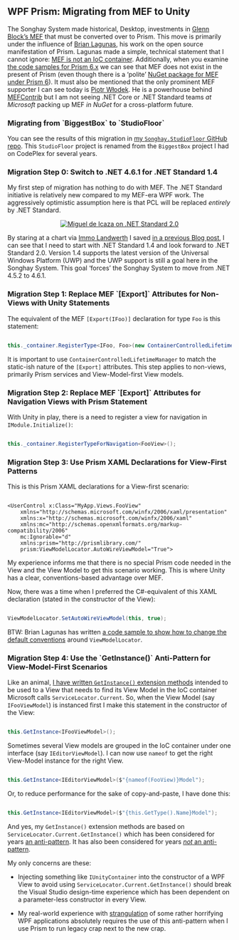 <h2>WPF Prism: Migrating from MEF to Unity</h2>

The Songhay System made historical, Desktop, investments in [Glenn Block’s MEF](https://www.hanselminutes.com/148/mef-managed-extensibility-framework-with-glenn-block) that must be converted over to Prism. This move is primarily under the influence of [Brian Lagunas](https://github.com/brianlagunas), his work on the open source manifestation of Prism. Lagunas made a simple, technical statement that I cannot ignore: [MEF is not an IoC container](http://stackoverflow.com/questions/216565/why-exactly-isnt-mef-a-di-ioc-container). Additionally, when you examine [the code samples for Prism 6.x](https://github.com/PrismLibrary/Prism-Samples-Wpf) we can see that MEF does not exist in the present of Prism (even though there is a ‘polite’ [NuGet package for MEF under Prism 6](https://www.nuget.org/packages/Prism.Mef/)). It must also be mentioned that the only prominent MEF supporter I can see today is [Piotr Włodek](https://github.com/pwlodek). He is a powerhouse behind [MEFContrib](https://github.com/pwlodek/MefContrib) but I am not seeing .NET Core or .NET Standard teams _at Microsoft_ packing up MEF _in NuGet_ for a cross-platform future.

<h3>Migrating from `BiggestBox` to `StudioFloor`</h3>

You can see the results of this migration in [my `Songhay.StudioFloor` GitHub repo](https://github.com/BryanWilhite/Songhay.StudioFloor). This `StudioFloor` project is renamed from the `BiggestBox` project I had on CodePlex for several years.

<h3>Migration Step 0: Switch to .NET 4.6.1 for .NET Standard 1.4</h3>

My first step of migration has nothing to do with MEF. The .NET Standard initiative is relatively new compared to my MEF-era WPF work. The aggressively optimistic assumption here is that PCL will be replaced _entirely_ by .NET Standard.

<div style="text-align:center">

<a href="https://twitter.com/migueldeicaza/status/853754791972962304"><img alt="Miguel de Icaza on .NET Standard 2.0" src="https://farm5.staticflickr.com/4185/33571835814_7cb660074d_o_d.png" /></a>

</div>

By staring at a chart via [Immo Landwerth](https://twitter.com/terrajobst) I saved [in a previous Blog post](http://songhayblog.azurewebsites.net/entry/songhay-studio-net-standard-with-songhay-standard-core), I can see that I need to start with .NET Standard 1.4 and look forward to .NET Standard 2.0. Version 1.4 supports the latest version of the Universal Windows Platform (UWP) and the UWP support is still a goal here in the Songhay System. This goal ‘forces’ the Songhay System to move from .NET 4.5.2 to 4.6.1.

<h3>Migration Step 1: Replace MEF `[Export]` Attributes for Non-Views with Unity Statements</h3>

The equivalent of the MEF `[Export(IFoo)]` declaration for type `Foo` is this statement:

``` C#

this._container.RegisterType<IFoo, Foo>(new ContainerControlledLifetimeManager());

```

It is important to use `ContainerControlledLifetimeManager` to match the static-ish nature of the `[Export]` attributes. This step applies to non-views, primarily Prism services and View-Model-first View models.

<h3>Migration Step 2: Replace MEF `[Export]` Attributes for Navigation Views with Prism Statement</h3>

With Unity in play, there is a need to register a view for navigation in `IModule.Initialize()`:

``` C#

this._container.RegisterTypeForNavigation<FooView>();

```

<h3>Migration Step 3: Use Prism XAML Declarations for View-First Patterns</h3>

This is this Prism XAML declarations for a View-first scenario:

``` XAML

<UserControl x:Class="MyApp.Views.FooView"
    xmlns="http://schemas.microsoft.com/winfx/2006/xaml/presentation"
    xmlns:x="http://schemas.microsoft.com/winfx/2006/xaml"
    xmlns:mc="http://schemas.openxmlformats.org/markup-compatibility/2006"
    mc:Ignorable="d"
    xmlns:prism="http://prismlibrary.com/"
    prism:ViewModelLocator.AutoWireViewModel="True">

```

My experience informs me that there is no special Prism code needed in the View and the View Model to get this scenario working. This is where Unity has a clear, conventions-based advantage over MEF.

Now, there was a time when I preferred the C#-equivalent of this XAML declaration (stated in the constructor of the View):

``` C#

ViewModelLocator.SetAutoWireViewModel(this, true);

```

BTW: Brian Lagunas has written [a code sample to show how to change the default conventions](https://github.com/PrismLibrary/Prism-Samples-Wpf/blob/master/9-ChangeConvention/ViewModelLocator/Bootstrapper.cs) around `ViewModelLocator`.

<h3>Migration Step 4: Use the `GetInstance()` Anti-Pattern for View-Model-First Scenarios</h3>

Like an animal, [I have written `GetInstance()` extension methods](https://github.com/BryanWilhite/Songhay.Mvvm/blob/master/Songhay.Mvvm/Extensions/IViewExtensions.cs) intended to be used to a View that needs to find its View Model in the IoC container Microsoft calls `ServiceLocator.Current`. So, when the View Model (say `IFooViewModel`) is instanced first I make this statement in the constructor of the View:

``` C#

this.GetInstance<IFooViewModel>();

```

Sometimes several View models are grouped in the IoC container under one interface (say `IEditorViewModel`). I can now use `nameof` to get the right View-Model instance for the right View.


``` C#

this.GetInstance<IEditorViewModel>($"{nameof(FooView)}Model");

```

Or, to reduce performance for the sake of copy-and-paste, I have done this:


``` C#

this.GetInstance<IEditorViewModel>($"{this.GetType().Name}Model");

```

And yes, my `GetInstance()` extension methods are based on `ServiceLocator.Current.GetInstance()` which has been considered for years [an anti-pattern](http://blog.ploeh.dk/2010/02/03/ServiceLocatorisanAnti-Pattern/). It has also been considered for years [_not_ an anti-pattern](http://blog.gauffin.org/2012/09/service-locator-is-not-an-anti-pattern/).

My only concerns are these:

* Injecting something like `IUnityContainer` into the constructor of a WPF View to avoid using `ServiceLocator.Current.GetInstance()` should break the Visual Studio design-time experience which has been dependent on a parameter-less constructor in every View.

* My real-world experience with [strangulation](http://agilefromthegroundup.blogspot.com/2011/03/strangulation-pattern-of-choice-for.html) of some rather horrifying WPF applications absolutely requires the use of this anti-pattern when I use Prism to run legacy crap next to the new crap.